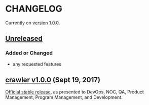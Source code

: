 # CHANGELOG
Currently on [version 1.0.0](https://github.com/sumeet-bansal/crawler/releases/tag/v1.0.0).

## [Unreleased](https://github.com/sumeet-bansal/crawler/compare/v1.0.0...master)
### Added or Changed
+ any requested features

## [crawler v1.0.0](https://github.com/sumeet-bansal/crawler/compare/a6f0f3e36972afd48be972ce5036c2219b14d417...v1.0.0) (Sept 19, 2017)
[Official stable release](https://github.com/sumeet-bansal/crawler/releases/tag/v1.0.0), as presented to DevOps, NOC, QA, Product Management, Program Management, and Development.